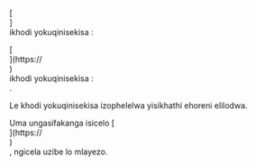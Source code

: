 [<br host>]<br action>ikhodi yokuqinisekisa :<br code>

[<br host>](https://<br host>)<br action>ikhodi yokuqinisekisa :<br code>.

Le khodi yokuqinisekisa izophelelwa yisikhathi ehoreni elilodwa.

Uma ungasifakanga isicelo [<br host>](https://<br host>)<br action>, ngicela uzibe lo mlayezo.
